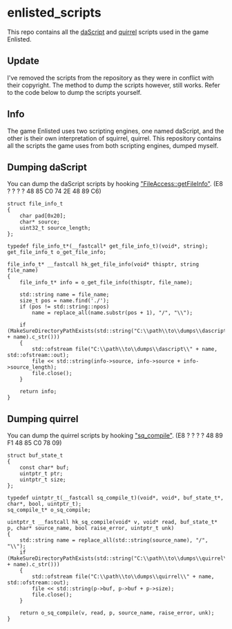 # enlisted_scripts
This repo contains all the [daScript](https://github.com/GaijinEntertainment/daScript) and [quirrel](https://github.com/GaijinEntertainment/quirrel) scripts used in the game Enlisted.

## Update
I've removed the scripts from the repository as they were in conflict with their copyright. The method to dump the scripts however, still works. Refer to the code below to dump the scripts yourself.

## Info
The game Enlisted uses two scripting engines, one named daScript, and the other is their own interpretation of squirrel, quirrel.
This repository contains all the scripts the game uses from both scripting engines, dumped myself.

## Dumping daScript
You can dump the daScript scripts by hooking ["FileAccess::getFileInfo"](https://github.com/GaijinEntertainment/daScript/blob/17fd6256e6c303ab78cbad87c3093357e0af35c7/src/simulate/debug_info.cpp#L507). (E8 ? ? ? ? 48 85 C0 74 2E 48 89 C6)
```
struct file_info_t 
{
	char pad[0x20];
	char* source;
	uint32_t source_length;
};

typedef file_info_t*(__fastcall* get_file_info_t)(void*, string);
get_file_info_t o_get_file_info;

file_info_t* __fastcall hk_get_file_info(void* thisptr, string file_name)
{
	file_info_t* info = o_get_file_info(thisptr, file_name);

	std::string name = file_name;
	size_t pos = name.find('./');
	if (pos != std::string::npos)
		name = replace_all(name.substr(pos + 1), "/", "\\");

	if (MakeSureDirectoryPathExists(std::string("C:\\path\\to\\dumps\\dascript\\" + name).c_str()))
	{
		std::ofstream file("C:\\path\\to\\dumps\\dascript\\" + name, std::ofstream::out);
		file << std::string(info->source, info->source + info->source_length);
		file.close();
	}

	return info;
}
```

## Dumping quirrel
You can dump the quirrel scripts by hooking ["sq_compile"](https://github.com/GaijinEntertainment/quirrel/blob/master/squirrel/sqapi.cpp#L144). (E8 ? ? ? ? 48 89 F1 48 85 C0 78 09)
```
struct buf_state_t
{
	const char* buf;
	uintptr_t ptr;
	uintptr_t size;
};

typedef uintptr_t(__fastcall sq_compile_t)(void*, void*, buf_state_t*, char*, bool, uintptr_t);
sq_compile_t* o_sq_compile;

uintptr_t __fastcall hk_sq_compile(void* v, void* read, buf_state_t* p, char* source_name, bool raise_error, uintptr_t unk)
{
	std::string name = replace_all(std::string(source_name), "/", "\\");
	if (MakeSureDirectoryPathExists(std::string("C:\\path\\to\\dumps\\quirrel\\" + name).c_str()))
	{
		std::ofstream file("C:\\path\\to\\dumps\\quirrel\\" + name, std::ofstream::out);
		file << std::string(p->buf, p->buf + p->size);
		file.close();
	}

	return o_sq_compile(v, read, p, source_name, raise_error, unk);
}
```

